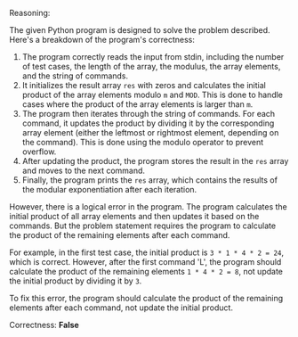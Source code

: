 Reasoning:

The given Python program is designed to solve the problem described. Here's a breakdown of the program's correctness:

1.  The program correctly reads the input from stdin, including the number of test cases, the length of the array, the modulus, the array elements, and the string of commands.
2.  It initializes the result array `res` with zeros and calculates the initial product of the array elements modulo `m` and `MOD`. This is done to handle cases where the product of the array elements is larger than `m`.
3.  The program then iterates through the string of commands. For each command, it updates the product by dividing it by the corresponding array element (either the leftmost or rightmost element, depending on the command). This is done using the modulo operator to prevent overflow.
4.  After updating the product, the program stores the result in the `res` array and moves to the next command.
5.  Finally, the program prints the `res` array, which contains the results of the modular exponentiation after each iteration.

However, there is a logical error in the program. The program calculates the initial product of all array elements and then updates it based on the commands. But the problem statement requires the program to calculate the product of the remaining elements after each command.

For example, in the first test case, the initial product is `3 * 1 * 4 * 2 = 24`, which is correct. However, after the first command 'L', the program should calculate the product of the remaining elements `1 * 4 * 2 = 8`, not update the initial product by dividing it by `3`.

To fix this error, the program should calculate the product of the remaining elements after each command, not update the initial product.

Correctness: **False**